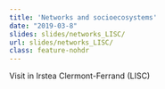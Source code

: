 ```yaml
---
title: 'Networks and socioecosystems'
date: "2019-03-8"
slides: slides/networks_LISC/
url: slides/networks_LISC/
class: feature-nohdr
---
```


Visit in Irstea Clermont-Ferrand (LISC)
